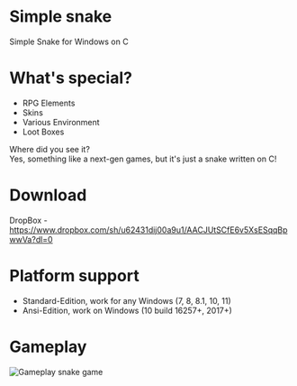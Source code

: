 # Simple snake
Simple Snake for Windows on C

# What's special?
- RPG Elements
- Skins
- Various Environment 
- Loot Boxes

Where did you see it?<br>
Yes, something like a next-gen games, but it's just a snake written on C!

# Download 
DropBox - https://www.dropbox.com/sh/u62431dij00a9u1/AACJUtSCfE6v5XsESqqBpwwVa?dl=0

# Platform support
- Standard-Edition, work for any Windows (7, 8, 8.1, 10, 11)
- Ansi-Edition, work on Windows (10 build 16257+, 2017+)

# Gameplay
![Gameplay snake game](https://user-images.githubusercontent.com/98162342/150653897-39734138-8cbe-4311-bc99-d9094d2ab93a.gif)
